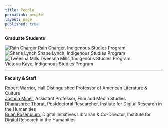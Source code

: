 ```yaml
---
title: People
permalink: people
layout: page
published: true
---
```


**Graduate Students**

![Rain Charger]({{site.baseurl}}/_pages/hs-rain-250.jpg) Rain Charger, Indigenous Studies Program  
![Shane Lynch]({{site.baseurl}}/_pages/hs-shane-250.jpg) Shane Lynch, Indigenous Studies Program  
![Tweesna Mills]({{site.baseurl}}/_pages/hs-tweesna-250.jpg) Tweesna Mills, Indigenous Studies Program  
Victoria Kaye, Indigenous Studies Program  

---

**Faculty & Staff**

[Robert Warrior](http://americanstudies.ku.edu/robert-warrior), Hall Distinguished Professor of American Literature & Culture  
[Joshua Miner](https://film.ku.edu/joshua-miner), Assistant Professor, Film and Media Studies  
[Dhanashree Thorat](https://dhanashreethorat.com), Postdoctoral Researcher, Instiute for Digital Research in the Humanities  
[Brian Rosenblum](http://idrh.ku.edu/), Digital Initiatives Librarian & Co-Director, Institute for Digital Research in the Humanities
